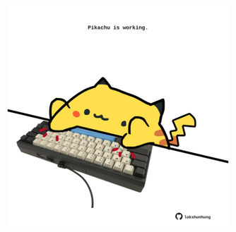 <!-- built at 12/05/2024, 04:00:39 UTC -->
<p align="center">
  <img width="500" height="500" src="./ReadmeImage.svg">
</p>
